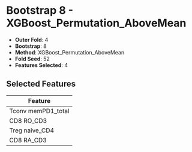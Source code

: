 # Bootstrap 8 - XGBoost_Permutation_AboveMean

- **Outer Fold**: 4
- **Bootstrap**: 8
- **Method**: XGBoost_Permutation_AboveMean
- **Fold Seed**: 52
- **Features Selected**: 4

## Selected Features

| Feature |
|---------|
| Tconv memPD1_total |
| CD8 RO_CD3 |
| Treg naive_CD4 |
| CD8 RA_CD3 |
